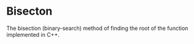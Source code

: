 # Bisecton

The bisection (binary-search) method of finding the root of the function implemented in C++.
